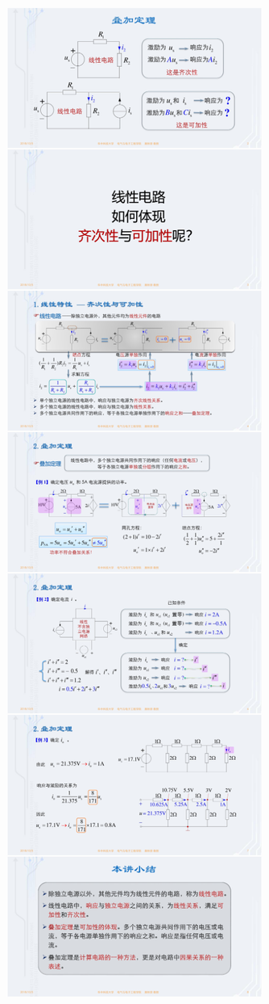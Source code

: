 ﻿![](./images/4-1叠加定理-图片-1.jpg)
![](./images/4-1叠加定理-图片-2.jpg)
![](./images/4-1叠加定理-图片-3.jpg)
![](./images/4-1叠加定理-图片-4.jpg)
![](./images/4-1叠加定理-图片-5.jpg)
![](./images/4-1叠加定理-图片-6.jpg)
![](./images/4-1叠加定理-图片-7.jpg)
